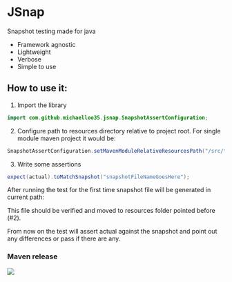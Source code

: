 # JSnap
Snapshot testing made for java

* Framework agnostic
* Lightweight
* Verbose
* Simple to use

## How to use it:
1. Import the library
```java
import com.github.michaelloo35.jsnap.SnapshotAssertConfiguration;
```
2. Configure path to resources directory relative to project root.
   For single module maven project it would be:
```java
SnapshotAssertConfiguration.setMavenModuleRelativeResourcesPath("/src/test/resources/");
```
3. Write some assertions
```java
expect(actual).toMatchSnapshot("snapshotFileNameGoesHere");
```
After running the test for the first time snapshot file will be generated in current path:
<insert-gif-here>

This file should be verified and moved to resources folder pointed before (#2).

From now on the test will assert actual against the snapshot and point out any differences or pass if there are any.


### Maven release
[![](https://jitpack.io/v/michaelloo35/Jest4J.svg)](https://jitpack.io/#michaelloo35/Jest4J)

